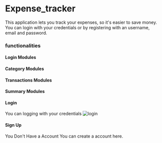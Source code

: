 # Expense_tracker

This application lets you track your expenses, so it's easier to save money.
You can login with your credentials or by registering with an username, email and password.

### functionalities

#### Login Modules

#### Category Modules

#### Transactions Modules

#### Summary Modules

#### Login

You can logging with your credentials
![login](https://user-images.githubusercontent.com/91652767/227122723-8791b18d-68f4-4ee5-999e-3858051b8a2f.png)

#### Sign Up

You Don't Have a Account You can create a account here.
